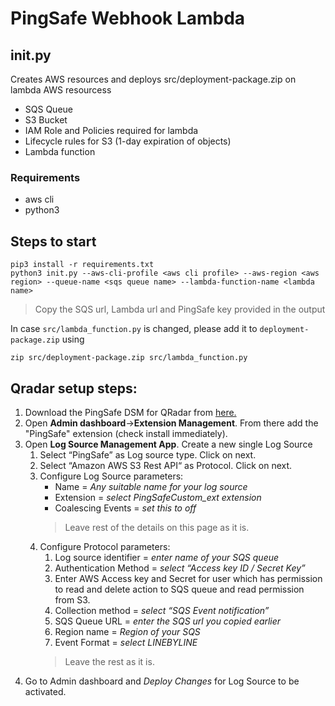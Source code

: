 # PingSafe Webhook Lambda

## init.py
Creates AWS resources and deploys src/deployment-package.zip on lambda
AWS resourcess
- SQS Queue
- S3 Bucket
- IAM Role and Policies required for lambda
- Lifecycle rules for S3 (1-day expiration of objects)
- Lambda function 

### Requirements
- aws cli
- python3

## Steps to start
```shell
pip3 install -r requirements.txt
python3 init.py --aws-cli-profile <aws cli profile> --aws-region <aws region> --queue-name <sqs queue name> --lambda-function-name <lambda name>
```

> Copy the SQS url, Lambda url and PingSafe key provided in the output

In case `src/lambda_function.py` is changed, please add it to `deployment-package.zip` using

```shell
zip src/deployment-package.zip src/lambda_function.py
```

## Qradar setup steps:
    
1. Download the PingSafe DSM for QRadar from [here.](https://drive.google.com/file/d/1pXmw4nBQhtEd9gk-XWl2IN8EXLmX-Wq8/view?usp=share_link) 
2. Open **Admin dashboard**->**Extension Management**. From there add the "PingSafe" extension (check install immediately).
3. Open **Log Source Management App**. Create a new single Log Source
    1. Select “PingSafe” as Log source type. Click on next.
    2. Select “Amazon AWS S3 Rest API“ as Protocol. Click on next.
    3. Configure Log Source parameters:
        *  Name = _Any suitable name for your log source_
        *  Extension = _select PingSafeCustom_ext extension_
        *  Coalescing Events = _set this to off_
        >  Leave rest of the details on this page as it is.
    4. Configure Protocol parameters:
          1.  Log source identifier = _enter name of your SQS queue_
          2.  Authentication Method = _select “Access key ID / Secret Key”_
          3.  Enter AWS Access key and Secret for user which has permission to read and delete action to SQS queue and read permission from S3.
          4.  Collection method = _select “SQS Event notification”_
          5.  SQS Queue URL = _enter the SQS url you copied earlier_
          6.  Region name = _Region of your SQS_
          7.  Event Format = _select LINEBYLINE_
          >  Leave the rest as it is.
4. Go to Admin dashboard and _Deploy Changes_ for Log Source to be activated.

